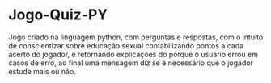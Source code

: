 # Jogo-Quiz-PY
Jogo criado na linguagem python, com perguntas e respostas, com o intuito de conscientizar sobre educação sexual contabilizando pontos a cada acerto do jogador, e 
retornando explicações do porque o usuário errou em casos de erro, ao final uma mensagem diz se é necessário que o jogador estude mais ou não.
